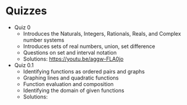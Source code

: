 # Quizzes

- Quiz 0 
  - Introduces the Naturals, Integers, Rationals, Reals, and Complex number systems
  - Introduces sets of real numbers, union, set difference
  - Questions on set and interval notation
  - Solutions: https://youtu.be/aggw-FLA0jo
- Quiz 0.1
  - Identifying functions as ordered pairs and graphs
  - Graphing lines and quadratic functions
  - Function evaluation and composition
  - Identifying the domain of given functions
  - Solutions: 
